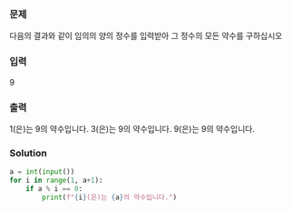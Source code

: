 ### 문제
다음의 결과와 같이 임의의 양의 정수를 입력받아 그 정수의 모든 약수를 구하십시오

### 입력
9

### 출력
1(은)는 9의 약수입니다.
3(은)는 9의 약수입니다.
9(은)는 9의 약수입니다.

### Solution
```python
a = int(input())
for i in range(1, a+1):
    if a % i == 0:
        print(f"{i}(은)는 {a}의 약수입니다.")
```
